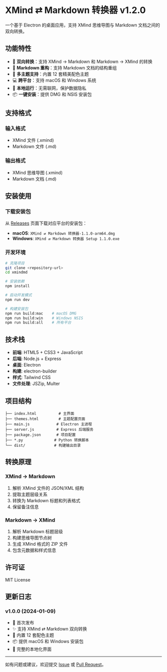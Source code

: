 # XMind ⇄ Markdown 转换器 v1.2.0

一个基于 Electron 的桌面应用，支持 XMind 思维导图与 Markdown 文档之间的双向转换。

## 功能特性

- 🔄 **双向转换**：支持 XMind → Markdown 和 Markdown → XMind 的转换
- 📝 **Markdown 重构**：支持 Markdown 文档的结构重组
- 🎨 **多主题支持**：内置 12 套精美配色主题
- 💻 **跨平台**：支持 macOS 和 Windows 系统
- 🚀 **本地运行**：无需联网，保护数据隐私
- 📦 **一键安装**：提供 DMG 和 NSIS 安装包

## 支持格式

### 输入格式
- XMind 文件 (.xmind)
- Markdown 文件 (.md)

### 输出格式
- XMind 思维导图 (.xmind)
- Markdown 文档 (.md)

## 安装使用

### 下载安装包

从 [Releases](../../releases) 页面下载对应平台的安装包：

- **macOS**: `XMind ⇄ Markdown 转换器-1.1.0-arm64.dmg`
- **Windows**: `XMind ⇄ Markdown 转换器 Setup 1.1.0.exe`

### 开发环境

```bash
# 克隆项目
git clone <repository-url>
cd xmindmd

# 安装依赖
npm install

# 启动开发模式
npm run dev

# 构建安装包
npm run build:mac    # macOS DMG
npm run build:win    # Windows NSIS
npm run build:all    # 所有平台
```

## 技术栈

- **前端**: HTML5 + CSS3 + JavaScript
- **后端**: Node.js + Express
- **桌面**: Electron
- **构建**: electron-builder
- **样式**: Tailwind CSS
- **文件处理**: JSZip, Multer

## 项目结构

```
├── index.html          # 主界面
├── themes.html         # 主题配置页面
├── main.js            # Electron 主进程
├── server.js          # Express 后端服务
├── package.json       # 项目配置
├── *.py              # Python 转换脚本
└── dist/             # 构建输出目录
```

## 转换原理

### XMind → Markdown
1. 解析 XMind 文件的 JSON/XML 结构
2. 提取主题层级关系
3. 转换为 Markdown 标题和列表格式
4. 保留备注信息

### Markdown → XMind
1. 解析 Markdown 标题层级
2. 构建思维导图节点树
3. 生成 XMind 格式的 ZIP 文件
4. 包含元数据和样式信息

## 许可证

MIT License

## 更新日志

### v1.0.0 (2024-01-09)
- 🎉 首次发布
- ✨ 支持 XMind ⇄ Markdown 双向转换
- 🎨 内置 12 套配色主题
- 📦 提供 macOS 和 Windows 安装包
- 🔧 完整的本地化界面

---

如有问题或建议，欢迎提交 [Issue](../../issues) 或 [Pull Request](../../pulls)。